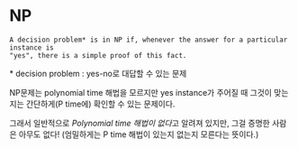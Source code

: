 # NP

```
A decision problem* is in NP if, whenever the answer for a particular instance is 
"yes", there is a simple proof of this fact.
```
\* decision problem : yes-no로 대답할 수 있는 문제

NP문제는 polynomial time 해법을 모르지만 yes instance가 주어질 때 그것이 맞는지는 간단하게(P time에) 확인할 수 있는 문제이다. 

그래서 일반적으로 *Polynomial time 해법이 없다*고 알려져 있지만, 그걸 증명한 사람은 아무도 없다! (엄밀하게는 P time 해법이 있는지 없는지 모른다는 뜻이다.)
